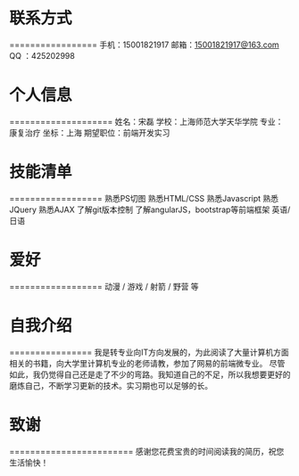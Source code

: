 # 联系方式
=================
 手机：15001821917
 邮箱：15001821917@163.com
 QQ ：425202998
# 个人信息
====================
 姓名：宋磊
 学校：上海师范大学天华学院
 专业：康复治疗
 坐标：上海
 期望职位：前端开发实习
# 技能清单
==================
 熟悉PS切图
 熟悉HTML/CSS
 熟悉Javascript
 熟悉JQuery
 熟悉AJAX
 了解git版本控制
 了解angularJS，bootstrap等前端框架
 英语/日语
# 爱好
==================
 动漫 / 游戏 / 射箭 / 野营 等
# 自我介绍
================
 我是转专业向IT方向发展的，为此阅读了大量计算机方面相关的书籍，向大学里计算机专业的老师请教，参加了网易的前端微专业。
 尽管如此，我仍觉得自己还是走了不少的弯路。我知道自己的不足，所以我想要更好的磨炼自己，不断学习更新的技术。实习期也可以足够的长。
# 致谢
========================
 感谢您花费宝贵的时间阅读我的简历，祝您生活愉快！
